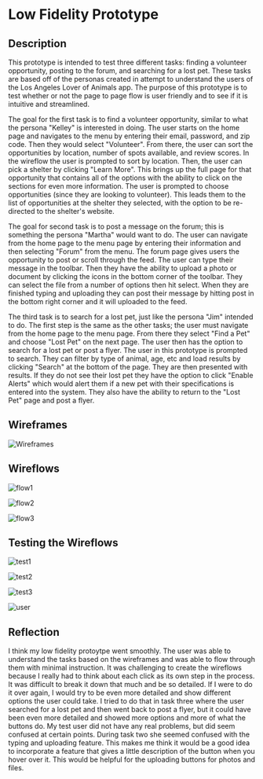 # Low Fidelity Prototype

## Description

This prototype is intended to test three different tasks: finding a volunteer opportunity, posting to the forum, and searching for a lost pet. These tasks are based off of the personas created in attempt to understand the users of the Los Angeles Lover of Animals app. The purpose of this prototype is to test whether or not the page to page flow is user friendly and to see if it is intuitive and streamlined.

The goal for the first task is to find a volunteer opportunity, similar to what the persona "Kelley" is interested in doing. The user starts on the home page and navigates to the menu by entering their email, password, and zip code. Then they would select "Volunteer". From there, the user can sort the opportunities by location, number of spots available, and review scores. In the wireflow the user is prompted to sort by location. Then, the user can pick a shelter by clicking "Learn More". This brings up the full page for that opportunity that contains all of the options with the ability to click on the sections for even more information. The user is prompted to choose opportunities (since they are looking to volunteer). This leads them to the list of opportunities at the shelter they selected, with the option to be re-directed to the shelter's website.

The goal for second task is to post a message on the forum; this is something the persona "Martha" would want to do. The user can navigate from the home page to the menu page by entering their information and then selecting "Forum" from the menu. The forum page gives users the opportunity to post or scroll through the feed. The user can type their message in the toolbar. Then they have the ability to upload a photo or document by clicking the icons in the bottom corner of the toolbar. They can select the file from a number of options then hit select. When they are finished typing and uploading they can post their message by hitting post in the bottom right corner and it will uploaded to the feed.

The third task is to search for a lost pet, just like the persona "Jim" intended to do. The first step is the same as the other tasks; the user must navigate from the home page to the menu page. From there they select "Find a Pet" and choose "Lost Pet" on the next page. The user then has the option to search for a lost pet or post a flyer. The user in this prototype is prompted to search. They can filter by type of animal, age, etc and load results by clicking "Search" at the bottom of the page. They are then presented with results. If they do not see their lost pet they have the option to click "Enable Alerts" which would alert them if a new pet with their specifications is entered into the system. They also have the ability to return to the "Lost Pet" page and post a flyer.

## Wireframes

![Wireframes](newframes1.png)

## Wireflows

![flow1](flow1.png)

![flow2](flow2.png)

![flow3](flow3.png)


## Testing the Wireflows

![test1](test1.png)

![test2](test2.png)

![test3](test3.png)

![user](user.png)

## Reflection

I think my low fidelity protoytpe went smoothly. The user was able to understand the tasks based on the wireframes and was able to flow through them with minimal instruction. It was challenging to create the wireflows because I really had to think about each click as its own step in the process. It was difficult to break it down that much and be so detailed. If I were to do it over again, I would try to be even more detailed and show different options the user could take. I tried to do that in task three where the user searched for a lost pet and then went back to post a flyer, but it could have been even more detailed and showed more options and more of what the buttons do. My test user did not have any real problems, but did seem confused at certain points. During task two she seemed confused with the typing and uploading feature. This makes me think it would be a good idea to incorporate a feature that gives a little description of the button when you hover over it. This would be helpful for the uploading buttons for photos and files. 
